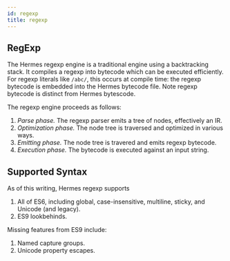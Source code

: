 ```yaml
---
id: regexp
title: regexp
---
```



## RegExp

The Hermes regexp engine is a traditional engine using a backtracking stack. It compiles a regexp into bytecode which can be executed efficiently. For regexp literals like `/abc/`, this occurs at compile time: the regexp bytecode is embedded into the Hermes bytecode file. Note regexp bytecode is distinct from Hermes bytescode.

The regexp engine proceeds as follows:

1. *Parse phase.* The regexp parser emits a tree of nodes, effectively an IR.
1. *Optimization phase.* The node tree is traversed and optimized in various ways.
1. *Emitting phase.* The node tree is travered and emits regexp bytecode.
1. *Execution phase.* The bytecode is executed against an input string.

## Supported Syntax

As of this writing, Hermes regexp supports

1. All of ES6, including global, case-insensitive, multiline, sticky, and Unicode (and legacy).
1. ES9 lookbehinds.

Missing features from ES9 include:

1. Named capture groups.
1. Unicode property escapes.
